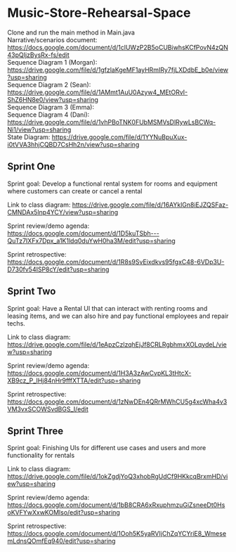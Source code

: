 # Music-Store-Rehearsal-Space
Clone and run the main method in Main.java <br />
Narrative/scenarios document: https://docs.google.com/document/d/1clUWzP2B5oCUBiwhsKCfPovN4zQN43pQIjzBysRx-fs/edit <br />
Sequence Diagram 1 (Morgan): https://drive.google.com/file/d/1gfzlaKgeMF1ayHRmIRy7fjLXDdbE_b0e/view?usp=sharing <br />
Sequence Diagram 2 (Sean):  https://drive.google.com/file/d/1AMmt1AuU0Azyw4_MEtORvI-ShZ6HN8e0/view?usp=sharing <br />
Sequence Diagram 3 (Emma): <br />
Sequence Diagram 4 (Dani): https://drive.google.com/file/d/1vhPBoTNK0FUbMSMVsDlRywLsBCWq-Ni1/view?usp=sharing<br />
State Diagram: https://drive.google.com/file/d/1YYNuBpuXux-i0tVVA3hhjCQBD7CsHh2n/view?usp=sharing <br />

## Sprint One
Sprint goal: Develop a functional rental system for rooms and equipment where customers can create or cancel a rental

Link to class diagram: https://drive.google.com/file/d/16AYklGn8iEJZQSFaz-CMNDAx5lnp4YCY/view?usp=sharing

Sprint review/demo agenda: https://docs.google.com/document/d/1D5kuTSbh---QuTz7IXFx7Dpx_a1K1ldq0duYwH0ha3M/edit?usp=sharing

Sprint retrospective: https://docs.google.com/document/d/1R8s9SvEixdkvs95fgxC48-6VDp3U-D730fv54ISP8cY/edit?usp=sharing

## Sprint Two
Sprint goal: Have a Rental UI that can interact with renting rooms and leasing items, and we can also hire and pay functional employees and repair techs. 

Link to class diagram: https://drive.google.com/file/d/1eApzCzlzqhEjJf8CRLRgbhmxXOLqydeL/view?usp=sharing

Sprint review/demo agenda: https://docs.google.com/document/d/1H3A3zAwCvpKL3tHtcX-XB9cz_P_IHj84nHr9fffXTTA/edit?usp=sharing

Sprint retrospective: https://docs.google.com/document/d/1zNwDEn4QRrMWhCU5g4xcWha4v3VM3vxSCOWSvdBGS_I/edit

## Sprint Three
Sprint goal: Finishing UIs for different use cases and users and more functionality for rentals

Link to class diagram: https://drive.google.com/file/d/1okZgdjYoQ3xhobRgUdCf9HKkcqBrxmHD/view?usp=sharing

Sprint review/demo agenda: https://docs.google.com/document/d/1bB8CRA6xRxuphmzuGiZsneeDt0HsoKVFYwXxwKOMlso/edit?usp=sharing

Sprint retrospective: https://docs.google.com/document/d/1Ooh5K5yaRVIjChZqYCYriE8_WmesemLdnsQOmfEq940/edit?usp=sharing
